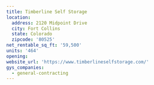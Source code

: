 ```yaml
---
title: Timberline Self Storage
location:
  address: 2120 Midpoint Drive
  city: Fort Collins
  state: Colorado
  zipcode: '80525'
net_rentable_sq_ft: '59,500'
units: '464'
opening:
website_url: 'https://www.timberlineselfstorage.com/'
gys_companies:
  - general-contracting
---
```


